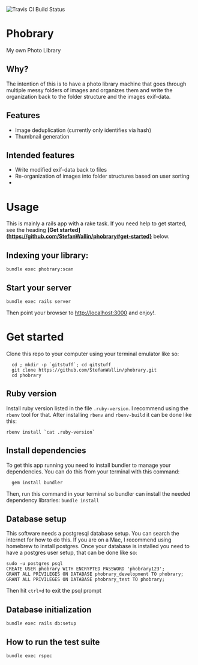 ![Travis CI Build Status](https://travis-ci.org/StefanWallin/phobrary.svg?branch=master)

# Phobrary
My own Photo Library

## Why?

The intention of this is to have a photo library machine that goes through multiple messy folders of images and organizes them and write the organization back to the folder structure and the images exif-data.

## Features
- Image deduplication (currently only identifies via hash)
- Thumbnail generation

## Intended features
- Write modified exif-data back to files
- Re-organization of images into folder structures based on user sorting
-

# Usage
This is mainly a rails app with a rake task. If you need help to get started, see the heading **[Get started](https://github.com/StefanWallin/phobrary#get-started}** below.

## Indexing your library:
```
bundle exec phobrary:scan
```

## Start your server
```
bundle exec rails server
```
Then point your browser to [http://localhost:3000](http://localhost:3000) and enjoy!.
# Get started
Clone this repo to your computer using your terminal emulator like so:
```
  cd ; mkdir -p `gitstuff`; cd gitstuff
  git clone https://github.com/StefanWallin/phobrary.git
  cd phobrary
```

## Ruby version
Install ruby version listed in the file `.ruby-version`. I recommend using the `rbenv` tool for that. After installing `rbenv` and `rbenv-build` it can be done like this:
```
rbenv install `cat .ruby-version`
```

## Install dependencies
To get this app running you need to install bundler to manage your dependencies. You can do this from your terminal with this command:
```
  gem install bundler
```

Then, run this command in your terminal so bundler can install the needed dependency libraries:
`bundle install`

## Database setup
This software needs a postgresql database setup. You can search the internet for how to do this. If you are on a Mac, I recommend using homebrew to install postgres. Once your database is installed you need to have a postgres user setup, that can be done like so:
```
sudo -u postgres psql
CREATE USER phobrary WITH ENCRYPTED PASSWORD 'phobrary123';
GRANT ALL PRIVILEGES ON DATABASE phobrary_development TO phobrary;
GRANT ALL PRIVILEGES ON DATABASE phobrary_test TO phobrary;
```
Then hit `ctrl+d` to exit the psql prompt

## Database initialization
```
bundle exec rails db:setup
```

## How to run the test suite
```
bundle exec rspec
```
